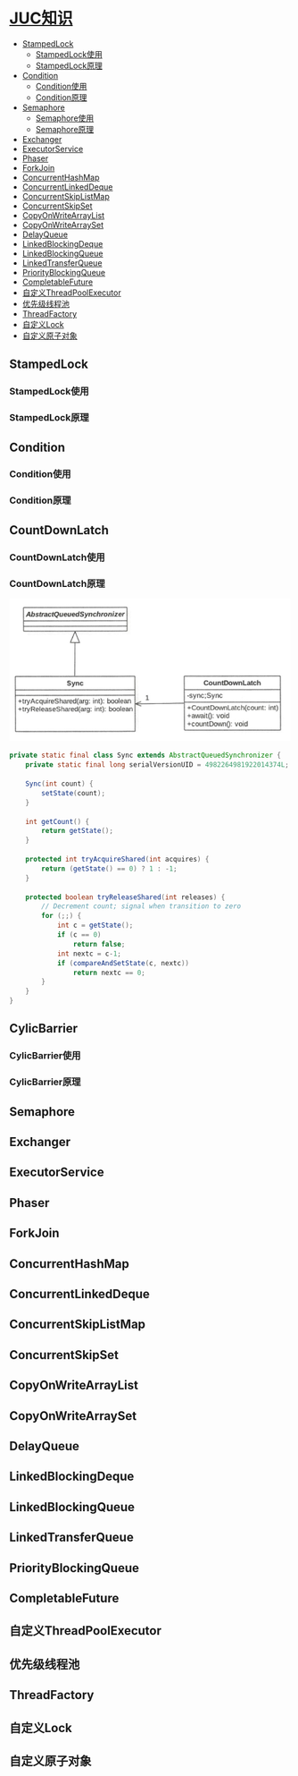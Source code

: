 # [JUC知识](#JUC知识)

- [StampedLock](#StampedLock使用)
  - [StampedLock使用](#StampedLock使用)
  - [StampedLock原理](#StampedLock原理)
- [Condition](#condition)
  - [Condition使用](#Condition使用)
  - [Condition原理](#Condition)
- [Semaphore](#semaphore)
  - [Semaphore使用](#Semaphore使用)
  - [Semaphore原理](#Semaphore原理)
- [Exchanger](#exchanger)
- [ExecutorService](#executorservice)
- [Phaser](#phaser)
- [ForkJoin](#forkjoin)
- [ConcurrentHashMap](#concurrenthashmap)
- [ConcurrentLinkedDeque](#concurrentlinkeddeque)
- [ConcurrentSkipListMap](#concurrentskiplistmap)
- [ConcurrentSkipSet](#concurrentskipset)
- [CopyOnWriteArrayList](#copyonwritearraylist)
- [CopyOnWriteArraySet](#copyonwritearrayset)
- [DelayQueue](#delayqueue)
- [LinkedBlockingDeque](#linkedblockingdeque)
- [LinkedBlockingQueue](#linkedblockingqueue)
- [LinkedTransferQueue](#linkedtransferqueue)
- [PriorityBlockingQueue](#priorityblockingqueue)
- [CompletableFuture](#completablefuture)
- [自定义ThreadPoolExecutor](#自定义threadpoolexecutor)
- [优先级线程池](#优先级线程池)
- [ThreadFactory](#threadfactory)
- [自定义Lock](#自定义lock)
- [自定义原子对象](#自定义原子对象)

### 

## StampedLock

### StampedLock使用

### StampedLock原理

## Condition

### Condition使用

### Condition原理

## CountDownLatch

### CountDownLatch使用

### CountDownLatch原理

![countdownlatch-class](../../assert/countdownlatch-class.png)

```java
private static final class Sync extends AbstractQueuedSynchronizer {
    private static final long serialVersionUID = 4982264981922014374L;

    Sync(int count) {
        setState(count);
    }

    int getCount() {
        return getState();
    }

    protected int tryAcquireShared(int acquires) {
        return (getState() == 0) ? 1 : -1;
    }

    protected boolean tryReleaseShared(int releases) {
        // Decrement count; signal when transition to zero
        for (;;) {
            int c = getState();
            if (c == 0)
                return false;
            int nextc = c-1;
            if (compareAndSetState(c, nextc))
                return nextc == 0;
        }
    }
}
```



## CylicBarrier

### CylicBarrier使用

### CylicBarrier原理

## Semaphore

## Exchanger

## ExecutorService

## Phaser

## ForkJoin

## ConcurrentHashMap

## ConcurrentLinkedDeque

## ConcurrentSkipListMap

## ConcurrentSkipSet

## CopyOnWriteArrayList

## CopyOnWriteArraySet

## DelayQueue

## LinkedBlockingDeque

## LinkedBlockingQueue

## LinkedTransferQueue

## PriorityBlockingQueue

## CompletableFuture

## 自定义ThreadPoolExecutor

## 优先级线程池

## ThreadFactory

## 自定义Lock

## 自定义原子对象







